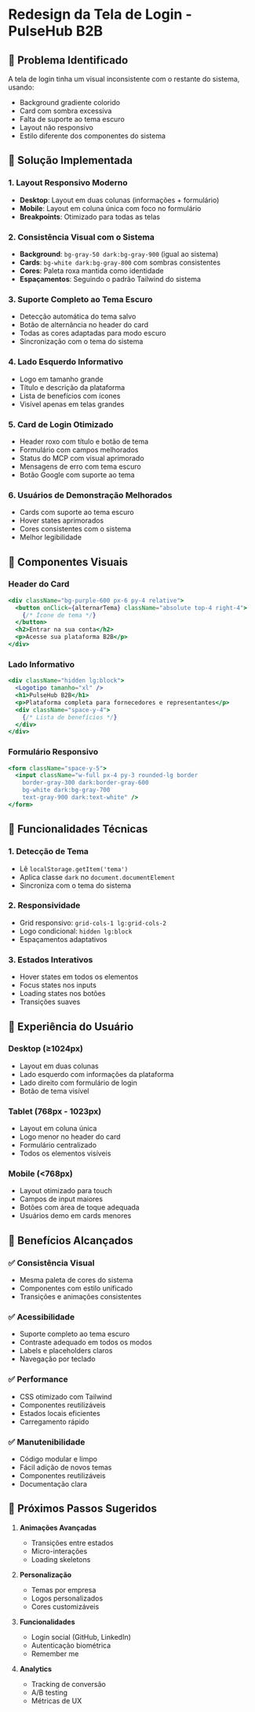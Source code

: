 # Redesign da Tela de Login - PulseHub B2B

## 🎯 Problema Identificado
A tela de login tinha um visual inconsistente com o restante do sistema, usando:
- Background gradiente colorido
- Card com sombra excessiva
- Falta de suporte ao tema escuro
- Layout não responsivo
- Estilo diferente dos componentes do sistema

## 🚀 Solução Implementada

### 1. **Layout Responsivo Moderno**
- **Desktop**: Layout em duas colunas (informações + formulário)
- **Mobile**: Layout em coluna única com foco no formulário
- **Breakpoints**: Otimizado para todas as telas

### 2. **Consistência Visual com o Sistema**
- **Background**: `bg-gray-50 dark:bg-gray-900` (igual ao sistema)
- **Cards**: `bg-white dark:bg-gray-800` com sombras consistentes
- **Cores**: Paleta roxa mantida como identidade
- **Espaçamentos**: Seguindo o padrão Tailwind do sistema

### 3. **Suporte Completo ao Tema Escuro**
- Detecção automática do tema salvo
- Botão de alternância no header do card
- Todas as cores adaptadas para modo escuro
- Sincronização com o tema do sistema

### 4. **Lado Esquerdo Informativo**
- Logo em tamanho grande
- Título e descrição da plataforma
- Lista de benefícios com ícones
- Visível apenas em telas grandes

### 5. **Card de Login Otimizado**
- Header roxo com título e botão de tema
- Formulário com campos melhorados
- Status do MCP com visual aprimorado
- Mensagens de erro com tema escuro
- Botão Google com suporte ao tema

### 6. **Usuários de Demonstração Melhorados**
- Cards com suporte ao tema escuro
- Hover states aprimorados
- Cores consistentes com o sistema
- Melhor legibilidade

## 🎨 Componentes Visuais

### Header do Card
```jsx
<div className="bg-purple-600 px-6 py-4 relative">
  <button onClick={alternarTema} className="absolute top-4 right-4">
    {/* Ícone de tema */}
  </button>
  <h2>Entrar na sua conta</h2>
  <p>Acesse sua plataforma B2B</p>
</div>
```

### Lado Informativo
```jsx
<div className="hidden lg:block">
  <Logotipo tamanho="xl" />
  <h1>PulseHub B2B</h1>
  <p>Plataforma completa para fornecedores e representantes</p>
  <div className="space-y-4">
    {/* Lista de benefícios */}
  </div>
</div>
```

### Formulário Responsivo
```jsx
<form className="space-y-5">
  <input className="w-full px-4 py-3 rounded-lg border 
    border-gray-300 dark:border-gray-600 
    bg-white dark:bg-gray-700 
    text-gray-900 dark:text-white" />
</form>
```

## 🔧 Funcionalidades Técnicas

### 1. **Detecção de Tema**
- Lê `localStorage.getItem('tema')`
- Aplica classe `dark` no `document.documentElement`
- Sincroniza com o tema do sistema

### 2. **Responsividade**
- Grid responsivo: `grid-cols-1 lg:grid-cols-2`
- Logo condicional: `hidden lg:block`
- Espaçamentos adaptativos

### 3. **Estados Interativos**
- Hover states em todos os elementos
- Focus states nos inputs
- Loading states nos botões
- Transições suaves

## 📱 Experiência do Usuário

### Desktop (≥1024px)
- Layout em duas colunas
- Lado esquerdo com informações da plataforma
- Lado direito com formulário de login
- Botão de tema visível

### Tablet (768px - 1023px)
- Layout em coluna única
- Logo menor no header do card
- Formulário centralizado
- Todos os elementos visíveis

### Mobile (<768px)
- Layout otimizado para touch
- Campos de input maiores
- Botões com área de toque adequada
- Usuários demo em cards menores

## 🎯 Benefícios Alcançados

### ✅ Consistência Visual
- Mesma paleta de cores do sistema
- Componentes com estilo unificado
- Transições e animações consistentes

### ✅ Acessibilidade
- Suporte completo ao tema escuro
- Contraste adequado em todos os modos
- Labels e placeholders claros
- Navegação por teclado

### ✅ Performance
- CSS otimizado com Tailwind
- Componentes reutilizáveis
- Estados locais eficientes
- Carregamento rápido

### ✅ Manutenibilidade
- Código modular e limpo
- Fácil adição de novos temas
- Componentes reutilizáveis
- Documentação clara

## 🔄 Próximos Passos Sugeridos

1. **Animações Avançadas**
   - Transições entre estados
   - Micro-interações
   - Loading skeletons

2. **Personalização**
   - Temas por empresa
   - Logos personalizados
   - Cores customizáveis

3. **Funcionalidades**
   - Login social (GitHub, LinkedIn)
   - Autenticação biométrica
   - Remember me

4. **Analytics**
   - Tracking de conversão
   - A/B testing
   - Métricas de UX